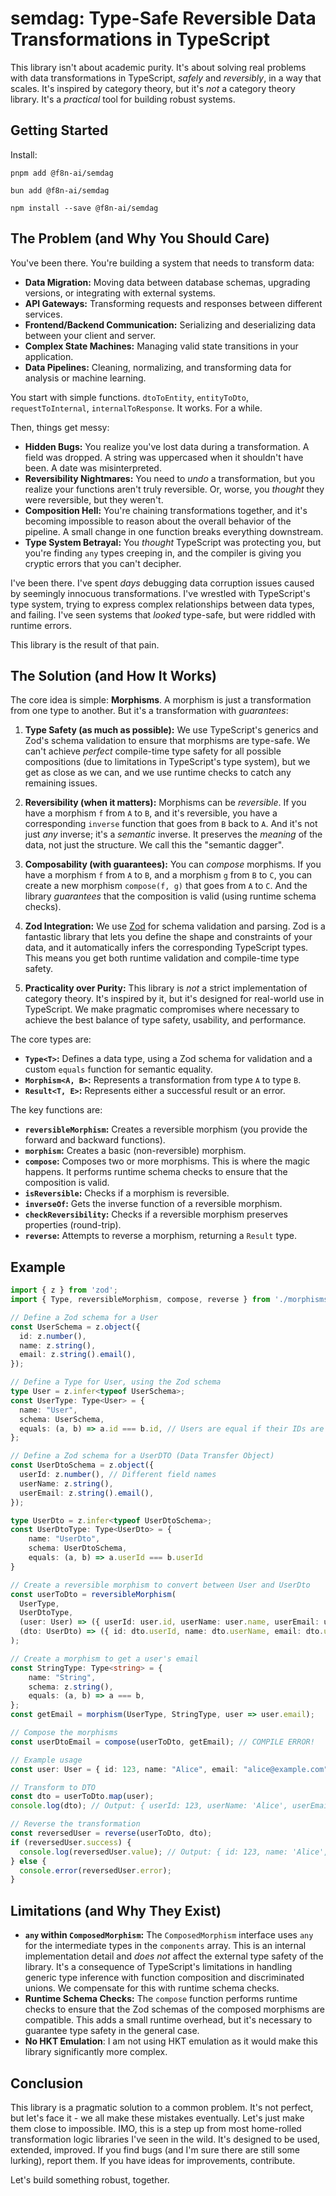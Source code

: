 # semdag: Type-Safe Reversible Data Transformations in TypeScript

This library isn't about academic purity. It's about solving real problems with data transformations in TypeScript, *safely* and *reversibly*, in a way that scales. It's inspired by category theory, but it's *not* a category theory library. It's a *practical* tool for building robust systems.

## Getting Started

Install:

```
pnpm add @f8n-ai/semdag
```

```
bun add @f8n-ai/semdag
```

```
npm install --save @f8n-ai/semdag
```

## The Problem (and Why You Should Care)

You've been there. You're building a system that needs to transform data:

*   **Data Migration:** Moving data between database schemas, upgrading versions, or integrating with external systems.
*   **API Gateways:** Transforming requests and responses between different services.
*   **Frontend/Backend Communication:** Serializing and deserializing data between your client and server.
*   **Complex State Machines:** Managing valid state transitions in your application.
*   **Data Pipelines:** Cleaning, normalizing, and transforming data for analysis or machine learning.

You start with simple functions.  `dtoToEntity`, `entityToDto`, `requestToInternal`, `internalToResponse`.  It works. For a while.

Then, things get messy:

*   **Hidden Bugs:** You realize you've lost data during a transformation.  A field was dropped.  A string was uppercased when it shouldn't have been.  A date was misinterpreted.
*   **Reversibility Nightmares:** You need to *undo* a transformation, but you realize your functions aren't truly reversible.  Or, worse, you *thought* they were reversible, but they weren't.
*   **Composition Hell:** You're chaining transformations together, and it's becoming impossible to reason about the overall behavior of the pipeline.  A small change in one function breaks everything downstream.
*   **Type System Betrayal:** You *thought* TypeScript was protecting you, but you're finding `any` types creeping in, and the compiler is giving you cryptic errors that you can't decipher.

I've been there. I've spent *days* debugging data corruption issues caused by seemingly innocuous transformations. I've wrestled with TypeScript's type system, trying to express complex relationships between data types, and failing. I've seen systems that *looked* type-safe, but were riddled with runtime errors.

This library is the result of that pain.

## The Solution (and How It Works)

The core idea is simple: **Morphisms**.  A morphism is just a transformation from one type to another.  But it's a transformation with *guarantees*:

1.  **Type Safety (as much as possible):**  We use TypeScript's generics and Zod's schema validation to ensure that morphisms are type-safe.  We can't achieve *perfect* compile-time type safety for all possible compositions (due to limitations in TypeScript's type system), but we get as close as we can, and we use runtime checks to catch any remaining issues.

2.  **Reversibility (when it matters):**  Morphisms can be *reversible*.  If you have a morphism `f` from `A` to `B`, and it's reversible, you have a corresponding `inverse` function that goes from `B` back to `A`.  And it's not just *any* inverse; it's a *semantic* inverse.  It preserves the *meaning* of the data, not just the structure. We call this the "semantic dagger".

3.  **Composability (with guarantees):**  You can *compose* morphisms.  If you have a morphism `f` from `A` to `B`, and a morphism `g` from `B` to `C`, you can create a new morphism `compose(f, g)` that goes from `A` to `C`.  And the library *guarantees* that the composition is valid (using runtime schema checks).

4.  **Zod Integration:** We use [Zod](https://zod.dev/) for schema validation and parsing.  Zod is a fantastic library that lets you define the shape and constraints of your data, and it automatically infers the corresponding TypeScript types.  This means you get both runtime validation and compile-time type safety.

5.  **Practicality over Purity:** This library is *not* a strict implementation of category theory. It's inspired by it, but it's designed for real-world use in TypeScript. We make pragmatic compromises where necessary to achieve the best balance of type safety, usability, and performance.

The core types are:

*   **`Type<T>`:**  Defines a data type, using a Zod schema for validation and a custom `equals` function for semantic equality.
*   **`Morphism<A, B>`:**  Represents a transformation from type `A` to type `B`.
*   **`Result<T, E>`:** Represents either a successful result or an error.

The key functions are:

*   **`reversibleMorphism`:** Creates a reversible morphism (you provide the forward and backward functions).
*   **`morphism`:** Creates a basic (non-reversible) morphism.
*   **`compose`:** Composes two or more morphisms. This is where the magic happens. It performs runtime schema checks to ensure that the composition is valid.
*   **`isReversible`:** Checks if a morphism is reversible.
*   **`inverseOf`:** Gets the inverse function of a reversible morphism.
*   **`checkReversibility`:** Checks if a reversible morphism preserves properties (round-trip).
*   **`reverse`:** Attempts to reverse a morphism, returning a `Result` type.

## Example

```typescript
import { z } from 'zod';
import { Type, reversibleMorphism, compose, reverse } from './morphisms';

// Define a Zod schema for a User
const UserSchema = z.object({
  id: z.number(),
  name: z.string(),
  email: z.string().email(),
});

// Define a Type for User, using the Zod schema
type User = z.infer<typeof UserSchema>;
const UserType: Type<User> = {
  name: "User",
  schema: UserSchema,
  equals: (a, b) => a.id === b.id, // Users are equal if their IDs are equal
};

// Define a Zod schema for a UserDTO (Data Transfer Object)
const UserDtoSchema = z.object({
  userId: z.number(), // Different field names
  userName: z.string(),
  userEmail: z.string().email(),
});

type UserDto = z.infer<typeof UserDtoSchema>;
const UserDtoType: Type<UserDto> = {
    name: "UserDto",
    schema: UserDtoSchema,
    equals: (a, b) => a.userId === b.userId
}

// Create a reversible morphism to convert between User and UserDto
const userToDto = reversibleMorphism(
  UserType,
  UserDtoType,
  (user: User) => ({ userId: user.id, userName: user.name, userEmail: user.email }),
  (dto: UserDto) => ({ id: dto.userId, name: dto.userName, email: dto.userEmail, isActive: true }) //Assume active
);

// Create a morphism to get a user's email
const StringType: Type<string> = {
    name: "String",
    schema: z.string(),
    equals: (a, b) => a === b,
};
const getEmail = morphism(UserType, StringType, user => user.email);

// Compose the morphisms
const userDtoEmail = compose(userToDto, getEmail); // COMPILE ERROR!

// Example usage
const user: User = { id: 123, name: "Alice", email: "alice@example.com", isActive: true };

// Transform to DTO
const dto = userToDto.map(user);
console.log(dto); // Output: { userId: 123, userName: 'Alice', userEmail: 'alice@example.com' }

// Reverse the transformation
const reversedUser = reverse(userToDto, dto);
if (reversedUser.success) {
  console.log(reversedUser.value); // Output: { id: 123, name: 'Alice', email: 'alice@example.com' }
} else {
  console.error(reversedUser.error);
}
```

## Limitations (and Why They Exist)

*   **`any` within `ComposedMorphism`:** The `ComposedMorphism` interface uses `any` for the intermediate types in the `components` array. This is an internal implementation detail and *does not* affect the external type safety of the library. It's a consequence of TypeScript's limitations in handling generic type inference with function composition and discriminated unions. We compensate for this with runtime schema checks.
*   **Runtime Schema Checks:** The `compose` function performs runtime checks to ensure that the Zod schemas of the composed morphisms are compatible. This adds a small runtime overhead, but it's necessary to guarantee type safety in the general case.
* **No HKT Emulation**: I am not using HKT emulation as it would make this library significantly more complex.

## Conclusion

This library is a pragmatic solution to a common problem. It's not perfect, but let's face it - we all make these mistakes eventually. Let's just make them close to impossible. IMO, this is a step up from most home-rolled transformation logic libraries I've seen in the wild. It's designed to be used, extended, improved.  If you find bugs (and I'm sure there are still some lurking), report them.  If you have ideas for improvements, contribute.

Let's build something robust, together.
